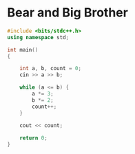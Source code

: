 # Bear and Big Brother

``` c++
#include <bits/stdc++.h>
using namespace std;

int main()
{

	int a, b, count = 0;
	cin >> a >> b;

	while (a <= b) {
		a *= 3;
		b *= 2;
		count++;
	}

	cout << count;
    
	return 0;
}
```